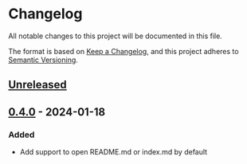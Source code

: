 
# Changelog

All notable changes to this project will be documented in this file.

The format is based on [Keep a Changelog](https://keepachangelog.com/en/1.0.0/),
and this project adheres to [Semantic Versioning](https://semver.org/spec/v2.0.0.html).

## [Unreleased]

<!--
RELEASE TEMPLATE
======================

## [0.0.0] - 2024-01-01

### Added

- Add support to open README or index by default

### Fixed

- Fix missing logo

### Changed

- Upgrade dependencie tty-markdown

### Removed

- Identical links assigned in each translation file

-->


## [0.4.0] - 2024-01-18

### Added

- Add support to open README.md or index.md by default


[unreleased]: https://github.com/dvinciguerra/mdcat/compare/v0.4.0...HEAD
[0.4.0]: https://github.com/dvinciguerra/mdcat/compare/v0.3.0...v0.4.0
